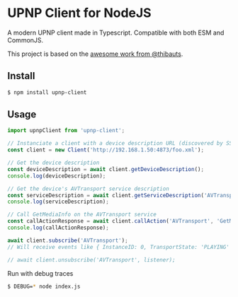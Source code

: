 # UPNP Client for NodeJS

A modern UPNP client made in Typescript. Compatible with both ESM and CommonJS.

This project is based on the [awesome work from @thibauts](https://github.com/thibauts/node-upnp-device-client).

## Install

```bash
$ npm install upnp-client
```

## Usage

```ts
import upnpClient from 'upnp-client';

// Instanciate a client with a device description URL (discovered by SSDP)
const client = new Client('http://192.168.1.50:4873/foo.xml');

// Get the device description
const deviceDescription = await client.getDeviceDescription();
console.log(deviceDescription);

// Get the device's AVTransport service description
const serviceDescription = await client.getServiceDescription('AVTransport');
console.log(serviceDescription);

// Call GetMediaInfo on the AVTransport service
const callActionResponse = await client.callAction('AVTransport', 'GetMediaInfo', { InstanceID: 0 });
console.log(callActionResponse);

await client.subscribe('AVTransport');
// Will receive events like { InstanceID: 0, TransportState: 'PLAYING' } when playing media

// await client.unsubscribe('AVTransport', listener);
```

Run with debug traces

```sh
$ DEBUG=* node index.js
```
